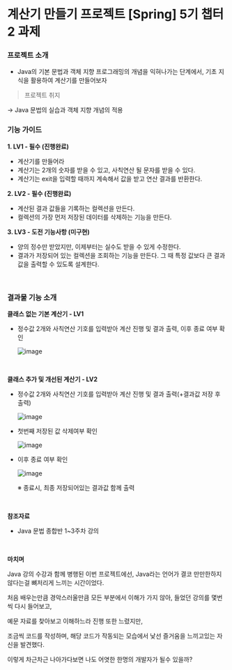 # 계산기 만들기 프로젝트 [Spring] 5기 챕터2 과제

### 프로젝트 소개 

- Java의 기본 문법과 객체 지향 프로그래밍의 개념을 익혀나가는 단계에서, 기초 지식을 활용하여 계산기를 만들어보자

> 프로젝트 취지

 → Java 문법의 실습과 객체 지향 개념의 적용

### 기능 가이드

**1. LV1 - 필수 (진행완료)**
   
- 계산기를 만들어라
- 계산기는 2개의 숫자를 받을 수 있고, 사칙연산 될 문자를 받을 수 있다.
- 계산기는 exit을 입력할 때까지 계속해서 값을 받고 연산 결과를 반환한다.

**2. LV2 - 필수 (진행완료)**

- 계산된 결과 값들을 기록하는 컬렉션을 만든다.
- 컬렉션의 가장 먼저 저장된 데이터를 삭제하는 기능을 만든다.

**3. LV3 - 도전 기능사항 (미구현)**

- 양의 정수만 받았지만, 이제부터는 실수도 받을 수 있게 수정한다.
- 결과가 저장되어 있는 컬렉션을 조회하는 기능을 만든다. 그 때 특정 값보다 큰 결과 값을 출력할 수 있도록 설계한다.

<br />

### 결과물 기능 소개

**클래스 없는 기본 계산기 - LV1**

- 정수값 2개와 사칙연산 기호를 입력받아 계산 진행 및 결과 출력, 이후 종료 여부 확인

   ![image](https://github.com/user-attachments/assets/b6714ef5-354e-4173-9e14-6a58e2713af8)

<br />

**클래스 추가 및 개선된 계산기 - LV2**

- 정수값 2개와 사칙연산 기호를 입력받아 계산 진행 및 결과 출력(+결과값 저장 후 출력)

   ![image](https://github.com/user-attachments/assets/db5a4c10-2f2c-42f8-89ba-1b0b37ac3587)

- 첫번째 저장된 값 삭제여부 확인

  ![image](https://github.com/user-attachments/assets/5cff5de6-a73a-4f6e-8a06-53b79d56d534)

- 이후 종료 여부 확인

  ![image](https://github.com/user-attachments/assets/2f08a671-0151-40d7-8632-a0dd20c15302)

  ※ 종료시, 최종 저장되어있는 결과값 함께 출력

<br />

**참조자료**

- Java 문법 종합반 1~3주차 강의

<br />

**마치며**

 Java 강의 수강과 함께 병행된 이번 프로젝트에선, Java라는 언어가 결코 만만한하지 않다는걸 뼈저리게 느끼는 시간이었다.
 
 처음 배우는만큼 경악스러울만큼 모든 부분에서 이해가 가지 않아, 들었던 강의를 몇번씩 다시 들어보고, 
 
 예문 자료를 찾아보고 이해하느라 진행 또한 느렸지만,
 
 조금씩 코드를 작성하며, 해당 코드가 작동되는 모습에서 낯선 즐거움을 느끼고있는 자신을 발견했다.
 
 이렇게 차근차근 나아가다보면 나도 어엿한 한명의 개발자가 될수 있을까?
